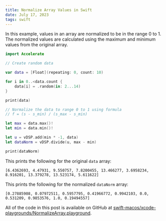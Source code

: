```yaml
---
title: Normalize Array Values in Swift
date: July 17, 2023
tags: swift
---
```


In this example, values in an array are normalized to be in the range 0 to 1. The normalized values are calculated using the maximum and minimum values from the original array.

```swift
import Accelerate

// Create random data

var data = [Float](repeating: 0, count: 10)

for i in 0..<data.count {
    data[i] = .random(in: 2...14)
}

print(data)

// Normalize the data to range 0 to 1 using formula
// f = (s - s_min) / (s_max - s_min)

let max = data.max()!
let min = data.min()!

let u = vDSP.add(min * -1, data)
let dataNorm = vDSP.divide(u, max - min)

print(dataNorm)
```

This prints the following for the original `data` array:

```text
[6.4362693, 4.47931, 9.550757, 7.8200455, 13.466277, 3.6958234, 8.916201, 13.379278, 13.523174, 5.611622]
```

This prints the following for the normalized `dataNorm` array:

```text
[0.27885908, 0.07972511, 0.5957795, 0.41966772, 0.9942103, 0.0, 0.531209, 0.9853576, 1.0, 0.19494557]
```

All of the code in this post is available on GitHub at [swift-macos/xcode-playgrounds/NormalizeArray.playground](https://github.com/wigging/swift-macos).

